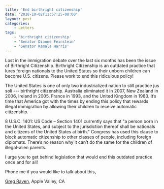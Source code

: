 ```yaml
---
title: 'End birthright citizenship'
date: '2018-10-02T11:57:25-08:00'
layout: post
categories:
    - Letters
tags:
    - 'birthright citizenship'
    - 'Senator Dianne Feinstein'
    - 'Senator Kamala Harris'
---
```


Lost in the immigration debate over the last six months has been the issue of Birthright Citizenship. Birthright Citizenship is an outdated practice that lures foreign nationals to the United States so their unborn children can become U.S. citizens. Please work to end this ridiculous policy!

The United States is one of only two industrialized nation to still practice jus soli --- birthright citizenship. Australia eliminated it in 2007, New Zealand in 2006, Ireland in 2005, France in 1993, and the United Kingdom in 1983. It’s time that America got with the times by ending this policy that rewards illegal immigration by allowing their children to receive automatic citizenship.

8 U.S.C. 1401: US Code – Section 1401 currently says that "a person born in the United States, and subject to the jurisdiction thereof shall be nationals and citizens of the United States at birth." Congress has used this clause to block automatic citizenship to other classes of people, including foreign diplomats. There’s no reason why it can’t do the same for the children of illegal-alien parents.

I urge you to get behind legislation that would end this outdated practice once and for all!

Phone me if you would like to talk about this,

[Greg Raven](https://www.gregraven.org), Apple Valley, CA